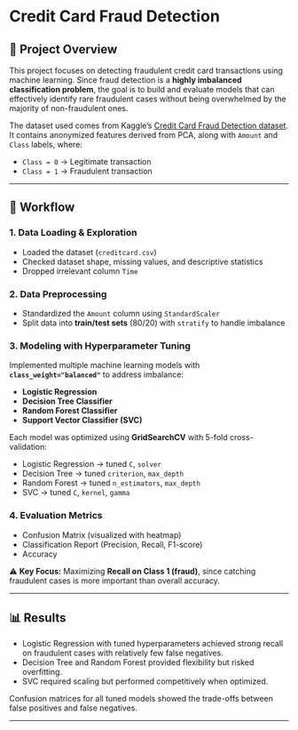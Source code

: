 # Credit Card Fraud Detection

## 📌 Project Overview
This project focuses on detecting fraudulent credit card transactions using machine learning. Since fraud detection is a **highly imbalanced classification problem**, the goal is to build and evaluate models that can effectively identify rare fraudulent cases without being overwhelmed by the majority of non-fraudulent ones.

The dataset used comes from Kaggle’s [Credit Card Fraud Detection dataset](https://www.kaggle.com/datasets/mlg-ulb/creditcardfraud). It contains anonymized features derived from PCA, along with `Amount` and `Class` labels, where:
- `Class = 0` → Legitimate transaction  
- `Class = 1` → Fraudulent transaction  

---

## 📂 Workflow

### 1. Data Loading & Exploration
- Loaded the dataset (`creditcard.csv`)  
- Checked dataset shape, missing values, and descriptive statistics  
- Dropped irrelevant column `Time`  

### 2. Data Preprocessing
- Standardized the `Amount` column using `StandardScaler`  
- Split data into **train/test sets** (80/20) with `stratify` to handle imbalance  

### 3. Modeling with Hyperparameter Tuning
Implemented multiple machine learning models with **`class_weight="balanced"`** to address imbalance:

- **Logistic Regression**  
- **Decision Tree Classifier**  
- **Random Forest Classifier**  
- **Support Vector Classifier (SVC)**  

Each model was optimized using **GridSearchCV** with 5-fold cross-validation:

- Logistic Regression → tuned `C`, `solver`  
- Decision Tree → tuned `criterion`, `max_depth`  
- Random Forest → tuned `n_estimators`, `max_depth`  
- SVC → tuned `C`, `kernel`, `gamma`  

### 4. Evaluation Metrics
- Confusion Matrix (visualized with heatmap)  
- Classification Report (Precision, Recall, F1-score)  
- Accuracy  

⚠️ **Key Focus:** Maximizing **Recall on Class 1 (fraud)**, since catching fraudulent cases is more important than overall accuracy.

---

## 📊 Results
- Logistic Regression with tuned hyperparameters achieved strong recall on fraudulent cases with relatively few false negatives.  
- Decision Tree and Random Forest provided flexibility but risked overfitting.  
- SVC required scaling but performed competitively when optimized.  

Confusion matrices for all tuned models showed the trade-offs between false positives and false negatives.

---
